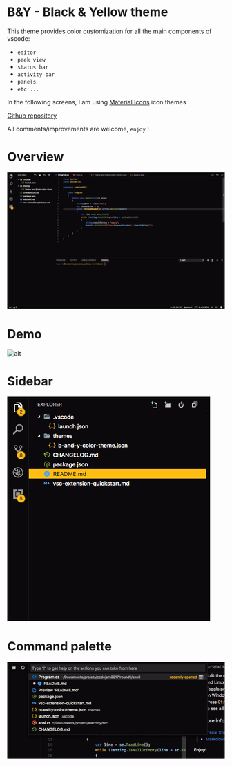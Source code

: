 # B&Y - Black & Yellow theme

This theme provides color customization for all the main components of vscode:
* `editor`
* `peek view`
* `status bar`
* `activity bar`
* `panels`
* `etc ...`

In the following screens, I am using [Material Icons](https://marketplace.visualstudio.com/items?itemName=PKief.material-icon-theme) icon themes

[Github repository](https://github.com/Swiiip/b-and-y.git)

All comments/improvements are welcome, `enjoy` !

# Overview
![alt](images/general.png)

# Demo
![alt](images/demo.gif)

# Sidebar
![alt](images/sidebar.png)

# Command palette
![alt](images/ctrlp.png)